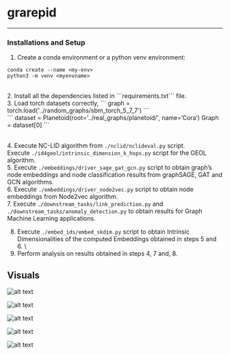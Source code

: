 # grarepid

***

### Installations and Setup

1. Create a conda environment or a python venv environment: <br>

``` conda create --name <my-env> ``` <br>
 ``` python3 -m venv <myenvname> ``` 

<br>
2. Install all the dependencies listed in ```requirements.txt``` file. <br>
3.   Load torch datasets correctly,
      ``` graph = torch.load('../random_graphs/sbm_torch_5_7_7') ``` <br>
      ``` dataset = Planetoid(root='../real_graphs/planetoid/', name=’Cora’)  
      Graph = dataset[0] ```

\
4. Execute NC-LID algorithm from ```./nclid/nclideval.py``` script. <br> Execute ```./id4geol/intrinsic_dimension_k_hops.py``` script for the GEOL algorithm. \
5. Execute ```./embeddings/driver_sage_gat_gcn.py``` script to obtain graph’s node embeddings and node classification results from graphSAGE, GAT and GCN algorithms. \
6. Execute ```./embeddings/driver_node2vec.py``` script to obtain node embeddings from Node2vec algorithm. \
7. Execute ```./downstream_tasks/link_prediction.py``` and ```./downstream_tasks/anomaly_detection.py``` to obtain results for Graph Machine Learning applications. 

8. Execute ```./embed_ids/embed_skdim.py``` script to obtain Intrinsic Dimensionalities of the computed Embeddings obtained in steps 5 and 6. \
9. Perform analysis on results obtained in steps 4, 7 and, 8. 


## Visuals

![alt text](results/plots_sbm/Correlation:_Graph_IDs_vs_Embedding_IDs_(mind_ml).png) 

![alt text](results/plots_sbm/Correlation:_Graph_IDs_vs_Node_Classification_Metrics.png) 

 ![alt text](results/plots_sbm/Correlation:_Graph_Metrics_vs_Node_Classification_Metrics.png) 

 ![alt text](./results/plots_sbm/Scatter_anomaly_avg_precision_score_anomaly_prediction__vs__dim_graph_geol.png) 

 ![alt text](./results/plots_sbm/Scatter_close_cent_graph_metrics__vs__mind_ml_sage_embeddings.png) 
